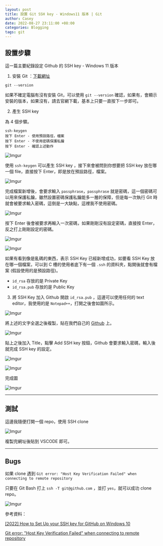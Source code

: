 ```yaml
---
layout: post
title: 設置 Git SSH key - Windows11 版本 | Git
author: Casey
date: 2022-08-27 23:11:00 +08:00
categories: Blogging
tags: git
---
```


## 設置步驟

這一篇主要紀錄設定 Github 的 SSH key - Windows 11 版本

1. 安裝 Git ：[下載網址](https://git-scm.com/)

`git --version`

如果不確定電腦有沒有安裝 Git，可以使用 `git --version` 確認，如果有，會顯示安裝的版本，如果沒有，請去官網下載，基本上只要一直按下一步即可。

2. 產生 SSH key

為 4 個步驟。

```
ssh-keygen
按下 Enter - 使用預設路徑，檔案
按下 Enter - 不使用密碼保護私鑰
按下 Enter - 確認上述動作
```

![Imgur](https://i.imgur.com/PZbLHWh.png)

使用 `ssh-keygen` 可以產生 SSH key ，接下來會被問到你想要把 SSH key 放在哪一個 file，直接按下 Enter，即是放在預設路徑，檔案。

![Imgur](https://i.imgur.com/mJl0xUQ.png)

完成檔案新增後，會要求輸入 `passphrase`，`passphrase` 就是密碼，這一個密碼可以用來保護私鑰，雖然設置密碼保護私鑰能多一層的保障，但是每一次執行 Git 時就會被要求輸入密碼，這倒是一大缺點，這裡我不使用密碼。

![Imgur](https://i.imgur.com/t0JrA9b.png)

按下 Enter 後會被要求再輸入一次密碼，如果剛剛沒有設定密碼，直接按 Enter，反之打上剛剛設定的密碼。

![Imgur](https://i.imgur.com/W5U37Wz.png)

![Imgur](https://i.imgur.com/OxpD3pB.png)

如果有看到像是亂碼的東西，表示 SSH Key 已經新增成功，如要看 SSH Key 放在哪一個檔案，可以到 C 槽的使用者底下有一個 `.ssh` 的資料夾，點開後就會有檔案 (假設使用的是預設路徑)。

- `id_rsa` 存放的是 Private Key
- `id_rsa.pub` 存放的是 Public Key

3. 將 SSH Key 加入 Github
   開啟 `id_rsa.pub` ，這邊可以使用任何的 text editor，我使用的是 `Notepad++`，打開之後會如圖所示。

![Imgur](https://i.imgur.com/uanwXS6.png)

將上述的文字全選之後複製，貼在我們自己的 [Github](https://github.com/settings/ssh/new) 上。

![Imgur](https://i.imgur.com/UnGChLq.png)

貼上之後加入 Title，點擊 Add SSH key 按鈕，Github 會要求輸入密碼，輸入後就完成 SSH key 的設定。

![Imgur](https://i.imgur.com/px5wXi3.png)

![Imgur](https://i.imgur.com/V7dpNYL.png)

完成圖

![Imgur](https://i.imgur.com/BEiJeOo.png)

---

## 測試

這邊我隨便打開一個 repo，使用 SSH clone

![Imgur](https://i.imgur.com/ZtCPXsd.png)

複製完網址後貼到 VSCODE 即可。

---

## Bugs

如果 clone 遇到 `Git error: "Host Key Verification Failed" when connecting to remote repository`

只要在 Git Bash 打上 `ssh -T git@github.com` ，並打 `yes`，就可以成功 clone repo。

![Imgur](https://i.imgur.com/yO1jNnM.png)

參考資料：

[[2022] How to Set Up your SSH key for GitHub on Windows 10](https://medium.com/devops-with-valentine/2021-how-to-set-up-your-ssh-key-for-github-on-windows-10-afe6e729a3c0)

[Git error: "Host Key Verification Failed" when connecting to remote repository](https://stackoverflow.com/questions/13363553/git-error-host-key-verification-failed-when-connecting-to-remote-repository)
